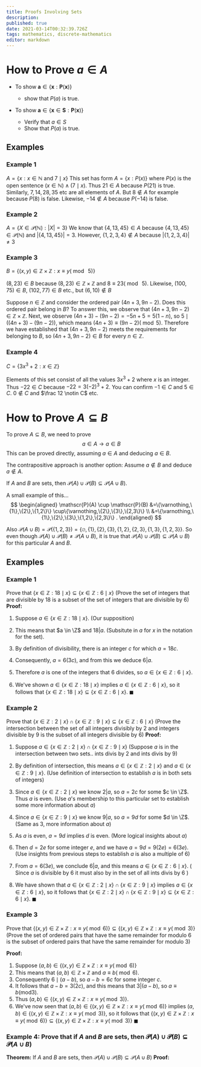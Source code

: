 ```yaml
---
title: Proofs Involving Sets
description: 
published: true
date: 2021-03-14T00:32:39.726Z
tags: mathematics, discrete-mathematics
editor: markdown
---
```


# How to Prove $a \in A$

* To show $\mathbf{a} \in\{\mathbf{x}: \mathbf{P}(\mathbf{x})\}$ 	
	* show that $P(a)$ is true.

* To show $\mathbf{a} \in\{\mathbf{x} \in \mathbf{S}: \mathbf{P}(\mathbf{x})\}$
	* Verify that $a \in S$
  * Show that $P(a)$ is true.
  
  
## Examples
### Example 1
$A=\{x: x \in \mathbb{N}$ and $7 \mid x\}$
This set has form $A = \{x:P(x)\}$ where $P(x)$ is the open sentence $(x \in \mathbb{N}) \wedge(7 \mid x)$. Thus $21 \in A$ because $P(21)$ is true. Similarly, $7, 14, 28, 35$ etc are all elements of $A$. But $8 \notin A$ for example because $P(8)$ is false. Likewise, $-14 \notin A$ because $P(-14)$ is false. 

### Example 2
$A=\{X \in \mathscr{P}(\mathbb{N}):|X|=3\}$
We know that $\{4,13,45\}\in A$ because $\{4,13,45\} \in \mathscr{P}(\mathbb{N})$ and $|\{4,13,45\}|=3$.
However, $\{1,2,3,4\} \notin A$ because $|\{1,2,3,4\}| \neq 3$

### Example 3
$B=\{(x, y) \in \mathbb{Z} \times \mathbb{Z}: x \equiv y(\bmod \medspace 5)\}$

$(8,23)\in B$ because $(8,23) \in \mathbb{Z} \times \mathbb{Z}$ and $8 \equiv 23(\bmod \medspace 5)$.
Likewise, $(100, 75) \in B$, $(102, 77) \in B$ etc., but $(6, 10) \notin B$

Suppose $n \in \mathbb{Z}$ and consider the ordered pair $(4 n+3,9 n-2)$. Does this ordered pair belong in $B$? To answer this, we observe that $(4 n+3,9 n-2) \in \mathbb{Z} \times \mathbb{Z}$. Next, we observe $(4 n+3)-(9 n-2)=-5 n+5=5(1-n)$, so $5 \mid((4 n+3)-(9 n-2))$, which means $(4 n+3) \equiv(9 n-2)(\bmod 5)$. Therefore we have established that $(4 n+3,9 n-2)$ meets the requirements for belonging to $B$, so $(4 n+3,9 n-2) \in B$ for every $n \in \mathbb{Z}$.

### Example 4
$C=\left\{3 x^{3}+2: x \in \mathbb{Z}\right\}$

Elements of this set consist of all the values $3x^3 + 2$ where $x$ is an integer. Thus $-22 \in C$ because $-22=3(-2)^{3}+2$. You can confirm $-1 \in C$ and $5 \in C$. $0 \notin C$ and $\frac 12 \notin C$ etc.

# How to Prove $A \subseteq B$
To prove $A \subseteq B$, we need to prove
$$a \in A \longrightarrow a \in B$$
This can be proved directly, assuming $a \in A$ and deducing $a \in B$.

The contrapositive approach is another option: Assume $a \notin B$ and deduce $a \notin A$.


If $A$ and $B$ are sets, then $\mathscr{P}(A) \cup \mathscr{P}(B) \subseteq \mathscr{P}(A \cup B)$. 

A small example of this...
$$
\begin{aligned}
\mathscr{P}(A) \cup \mathscr{P}(B) &=\{\varnothing,\{1\},\{2\},\{1,2\}\} \cup\{\varnothing,\{2\},\{3\},\{2,3\}\} \\
&=\{\varnothing,\{1\},\{2\},\{3\},\{1,2\},\{2,3\}\} .
\end{aligned}
$$

Also $\mathscr{P}(A \cup B)=\mathscr{P}(\{1,2,3\})=\{\varnothing,\{1\},\{2\},\{3\},\{1,2\},\{2,3\},\{1,3\},\{1,2,3\}\}$. So even though $\mathscr{P}(A) \cup \mathscr{P}(B) \neq \mathscr{P}(A \cup B)$, it is true that $\mathscr{P}(A) \cup \mathscr{P}(B) \subseteq \mathscr{P}(A \cup B)$ for this particular $A$ and $B$.
## Examples
### Example 1
Prove that $\{x \in \mathbb{Z}: 18 \mid x\} \subseteq\{x \in \mathbb{Z}: 6 \mid x\}$
(Prove the set of integers that are divisible by 18 is a subset of the set of integers that are divisible by 6) 
**Proof:**
1. Suppose  $a \in\{x \in \mathbb{Z}: 18 \mid x\}$.
	(Our supposition)
  
2. This means that $a \in \Z$ and $18 \vert a$.
	(Subsitute in $a$ for $x$ in the notation for the set).

3. By definition of divisibility, there is an integer $c$ for which $a = 18c$.

4. Consequently, $a=6(3c)$, and from this we deduce $6 \vert a$.

5. Therefore $a$ is one of the integers that $6$ divides, so $a \in\{x \in \mathbb{Z}: 6 \mid x\}$.

6. We've shown $a \in\{x \in \mathbb{Z}: 18 \mid x\}$ implies $a \in\{x \in \mathbb{Z}: 6 \mid x\}$, so it follows that $\{x \in \mathbb{Z}: 18 \mid x\} \subseteq\{x \in \mathbb{Z}: 6 \mid x\}$. $\blacksquare$
### Example 2
Prove that $\{x \in \mathbb{Z}: 2 \mid x\} \cap\{x \in \mathbb{Z}: 9 \mid x\} \subseteq\{x \in \mathbb{Z}: 6 \mid x\}$
(Prove the intersection between the set of all integers divisibly by $2$ and integers divisible by $9$ is the subset of all integers divisible by $6$)
**Proof:** 
1. Suppose $a \in\{x \in \mathbb{Z}: 2 \mid x\} \cap\{x \in \mathbb{Z}: 9 \mid x\}$
	(Suppose $a$ is in the intersection between two sets.. ints divis by $2$ and ints divis by $9$)
  
2. By definition of intersection, this means $a \in\{x \in \mathbb{Z}: 2 \mid x\}$ and $a \in\{x \in \mathbb{Z}: 9 \mid x\}$.
	(Use definition of intersection to establish $a$ is in both sets of integers)
3. Since $a \in\{x \in \mathbb{Z}: 2 \mid x\}$ we know $2 \vert a$, so $a=2c$ for some $c \in \Z$. Thus $a$ is even.
	(Use $a$'s membership to this particular set to establish some more information about $a$)
4. Since $a \in\{x \in \mathbb{Z}: 9 \mid x\}$ we know $9 \vert a$, so $a=9d$ for some $d \in \Z$.
	(Same as 3, more information about $a$)

5. As $a$ is even, $a=9d$ implies $d$ is even.
	(More logical insights about $a$)
  
6. Then $d=2e$ for some integer $e$, and we have $a=9 d=9(2 e)=6(3 e)$.
	(Use insights from previous steps to establish $a$ is also a multiple of $6$)

7. From $a=6(3 e)$, we conclude $6 \vert a$, and this means $a \in\{x \in \mathbb{Z}: 6 \mid x\}$.
	( Since $a$ is divisible by $6$ it must also by in the set of all ints divis by $6$ )
8. We have shown that $a \in\{x \in \mathbb{Z}: 2 \mid x\} \cap\{x \in \mathbb{Z}: 9 \mid x\}$ implies $a \in\{x \in \mathbb{Z}: 6 \mid x\}$, so it follows that $\{x \in \mathbb{Z}: 2 \mid x\} \cap\{x \in \mathbb{Z}: 9 \mid x\} \subseteq\{x \in \mathbb{Z}: 6 \mid x\}$. $\blacksquare$
### Example 3
Prove that $\{(x, y) \in \mathbb{Z} \times \mathbb{Z}: x \equiv y(\bmod 6)\} \subseteq\{(x, y) \in \mathbb{Z} \times \mathbb{Z}: x \equiv y(\bmod 3)\}$
(Prove the set of ordered pairs that have the same remainder for modulo $6$ is the subset of ordered pairs that have the same remainder for modulo $3$)

**Proof:** 
1. Suppose $(a, b) \in\{(x, y) \in \mathbb{Z} \times \mathbb{Z}: x \equiv y(\bmod 6)\}$
2. This means that $(a, b) \in \mathbb{Z} \times \mathbb{Z}$ and $a \equiv b(\bmod 6)$.
3. Consequently $6 \mid(a-b)$, so $a-b=6c$ for some integer $c$.
4. It follows that $a-b=3(2c)$, and this means that $3 \vert (a-b)$, so $a \equiv b(\text{mod} 3)$.
5. Thus $(a, b) \in\{(x, y) \in \mathbb{Z} \times \mathbb{Z}: x \equiv y(\bmod 3)\}$.
6. We've now seen that $(a, b) \in\{(x, y) \in \mathbb{Z} \times \mathbb{Z}: x \equiv y(\bmod 6)\}$ implies $(a, b) \in \{(x, y) \in \mathbb{Z} \times \mathbb{Z}: x \equiv y(\bmod 3)\}$, so it follows that $\{(x, y) \in \mathbb{Z} \times \mathbb{Z}: x \equiv y(\bmod 6)\} \subseteq \{(x, y) \in \mathbb{Z} \times \mathbb{Z}: x \equiv y(\bmod 3)\}$ $\blacksquare$

### Example 4: Prove that if $A$ and $B$ are sets, then $\mathscr{P}(A) \cup \mathscr{P}(B) \subseteq \mathscr{P}(A \cup B)$
**Theorem:** If $A$ and $B$ are sets, then $\mathscr{P}(A) \cup \mathscr{P}(B) \subseteq \mathscr{P}(A \cup B)$
**Proof:**